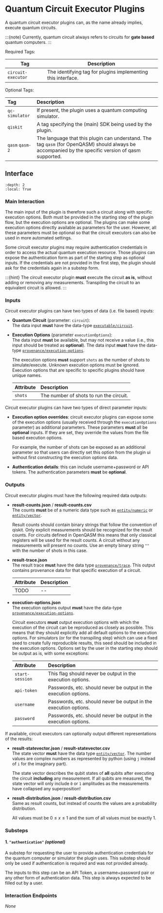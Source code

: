 # Quantum Circuit Executor Plugins

A quantum circuit executor plugins can, as the name already implies, execute quantum circuits.

:::{note}
Currently, quantum circuit always refers to circuits for **gate based** quantum computers.
:::


Required Tags:

| Tag                   | Description |
|-----------------------|-------------|
| `circuit-executor`    | The identifying tag for plugins implementing this interface.     |

Optional Tags:

| Tag               | Description |
|:------------------|:------------|
| `qc-simulator`    | If present, the plugin uses a quantum computing simulator.      |
| `qiskit`          | A tag specifying the (main) SDK being used by the plugin.      |
| `qasm` `qasm-2`   | The language that this plugin can understand. The tag `qasm` (for OpenQASM) should always be accompanied by the specific version of qasm supported.     |



## Interface

```{contents}
:depth: 2
:local: True
```


### Main Interaction

The main input of the plugin is therefore such a circuit along with specific execution options.
Both must be provided in the starting step of the plugin flow, but the execution options are optional.
The plugins can make some execution options directly available as parameters for the user.
However, all these parameters must be optional so that the circuit executors can also be used in more automated settings.

Some circuit executor plugins may require authentication credentials in order to access the actual quantum execution resource.
Those plugins can expose the authentication form as part of the starting step as optional inputs.
If the credentials are not provided in the first step, the plugin should ask for the credentials again in a substep form.

:::{hint}
The circuit executor plugin **must** execute the circuit **as is**, without adding or removing any measurements.
Transpiling the circuit to an equivalent circuit is allowed.
:::


### Inputs

Circuit executor plugins can have two types of data (i.e. file based) inputs:

 *  **Quantum Circuit** (parameter: `circuit`):\
    The data input **must** have the data-type [`executable/circuit`](../data-formats/examples/executables.rst#executable-circuit).
 *  **Execution Options** (parameter `executionOptions`):\
    The data input **must** be available, but may not receive a value (i.e., this input should be treated as **optional**).
    The data input **must** have the data-type [`provenance/execution-options`](../data-formats/examples/provenance.rst#provenance-execution-options).

    The execution options **must** support `shots` as the number of shots to simulate/execute.
    Unknown execution options must be ignored.
    Execution options that are specific to specific plugins should have unique names.

    | Attribute | Description                                      |
    |:----------|:-------------------------------------------------|
    | `shots`   | The number of shots to run the circuit.          |


Circuit executor plugins can have two types of direct parameter inputs:

 *  **Execution option overrides**: circuit executor plugins can expose some of the execution options (usually received through the `executionOptions` parameter) as additional parameters.
    These parameters **must** all be **optional** inputs.
    If they are set, they override the values from the file based execution options.

    For example, the number of shots can be exposed as an additional parameter so that users can directly set this option from the plugin ui without first constructing the execution options data.
 *  **Authentication details**: this can include username+password or API tokens.
    The authentication parameters **must** be **optional**.

### Outputs

Circuit executor plugins must have the following required data outputs:

 *  **result-counts.json** / **result-counts.csv**\
    The counts **must** be of a numeric data type such as [`entity/numeric`](../data-formats/examples/entities.rst#entity-numeric) or [`entity/vector`](../data-formats/examples/entities.rst#entity-vector).

    Result counts should contain binary strings that follow the convention of qiskit.
    Only explicit measurements should be recognized for the result counts.
    For circuits defined in OpenQASM this means that only classical registers will be used for the result counts.
    A circuit without any measurements will present no counts.
    Use an empty binary string `""` with the number of shots in this case.
 *  **result-trace.json**\
    The result trace **must** have the data type [`provenance/trace`](../data-formats/examples/provenance.rst#provenance-trace).
    This output contains provenance data for that specific execution of a circuit.

    | Attribute | Description |
    |:----------|:------------|
    | TODO      | --          |
 *  **execution-options.json**\
    The execution options output **must** have the data-type [`provenance/execution-options`](../data-formats/examples/provenance.rst#provenance-execution-options).

    Circuit executors **must** output execution options with which the execution of the circuit can be reproduced as closely as possible.
    This means that they should explicitly add all default options to the execution options.
    For simulators (or for the transpiling step) which can use a fixed seed to create fully reproducible results, this seed should be included in the execution options.
    Options set by the user in the starting step should be output as is, with some exceptions:

    | Attribute         | Description |
    |:------------------|:------------|
    | `start-session`   | This flag should never be output in the execution options.           |
    | `api-token`       | Passwords, etc. should never be output in the execution options.     |
    | `username`        | Passwords, etc. should never be output in the execution options.     |
    | `password`        | Passwords, etc. should never be output in the execution options.     |


If available, circuit executors can optionally output different representations of the results:

 *  **result-statevector.json** / **result-statevector.csv**\
    The state vector **must** have the data type [`entity/vector`](../data-formats/examples/entities.rst#entity-vector).
    The number values are complex numbers as represented by python (using `j` instead of `i` for the imaginary part).

    The state vector describes the qubit states of **all** qubits after executing the circuit **including** any measurement.
    If all qubits are measured, the state vector will only include `0` or `1` amplitudes as the measurements have collapsed any superposition!
 *  **result-distribution.json** / **result-distribution.csv**\
    Same as result counts, but instead of counts the values are a probability distribution.

    All values must be $0 \leq x \leq 1$ and the sum of all values must be exactly $1$.


### Substeps

#### 1. `"authentication"` *(optional)*

A substep for requesting the user to provide authentication credentials for the quantum computer or simulator the plugin uses.
This substep should only be used if authentication is required and was not provided already.

The inputs to this step can be an API Token, a username+password pair or any other form of authentication data.
This step is always expected to be filled out by a user.

### Interaction Endpoints

*None*




